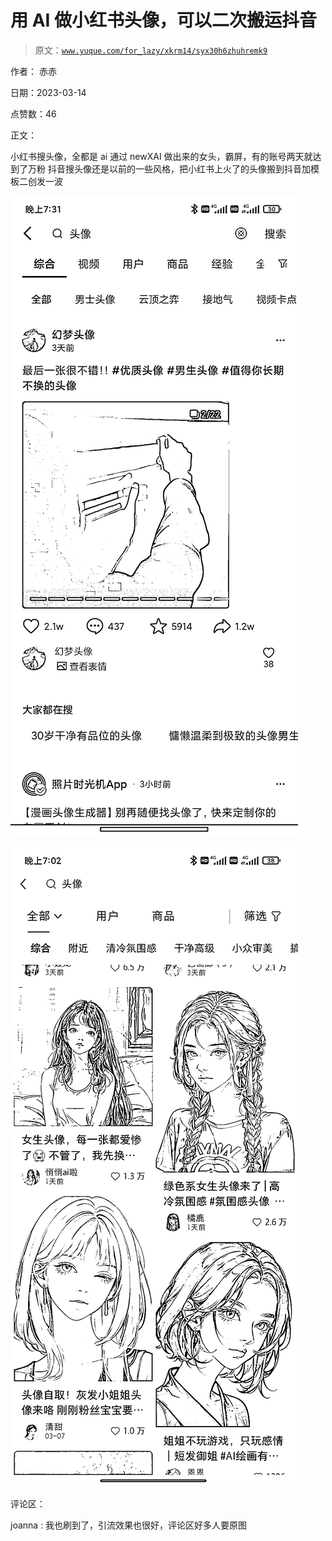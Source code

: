 # 用 AI 做小红书头像，可以二次搬运抖音

> 原文：[`www.yuque.com/for_lazy/xkrm14/syx30h6zhuhremk9`](https://www.yuque.com/for_lazy/xkrm14/syx30h6zhuhremk9)

作者： 赤赤

日期：2023-03-14

点赞数：46

正文：

小红书搜头像，全都是 ai 通过 newXAI 做出来的女头，霸屏，有的账号两天就达到了万粉 抖音搜头像还是以前的一些风格，把小红书上火了的头像搬到抖音加模板二创发一波

![](img/f0d253ed68d00de5fe2aa5cf2dbb8905.png)  

![](img/d5e602151af6759b57294b0de4c80e1c.png)

评论区：

joanna : 我也刷到了，引流效果也很好，评论区好多人要原图

